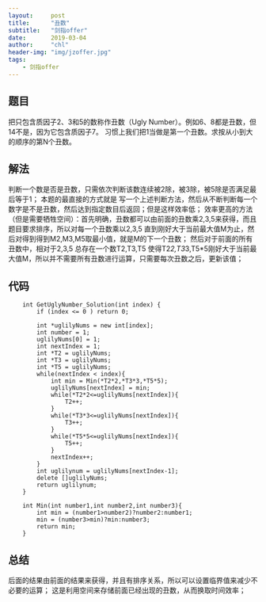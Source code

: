 ```yaml
---
layout:     post
title:      "丑数"
subtitle:   "剑指offer"
date:       2019-03-04
author:     "chl"
header-img: "img/jzoffer.jpg"
tags:
    - 剑指offer
---
```

## 题目
把只包含质因子2、3和5的数称作丑数（Ugly Number）。例如6、8都是丑数，但14不是，因为它包含质因子7。 习惯上我们把1当做是第一个丑数。求按从小到大的顺序的第N个丑数。
## 解法
判断一个数是否是丑数，只需依次判断该数连续被2除，被3除，被5除是否满足最后等于1；
本题的最直接的方式就是 写一个上述判断方法，然后从不断判断每一个数字是不是丑数，然后达到指定数目后返回；但是这样效率低；
效率更高的方法（但是需要牺牲空间）：首先明确，丑数都可以由前面的丑数乘2,3,5来获得，而且题目要求排序，所以对每一个丑数乘以2,3,5 直到刚好大于当前最大值M为止，然后对得到得到M2,M3,M5取最小值，就是M的下一个丑数； 
然后对于前面的所有丑数中，相对于2,3,5 总存在一个数T2,T3,T5 使得T2*2,T3*3,T5*5刚好大于当前最大值M，所以并不需要所有丑数进行运算，只需要每次丑数之后，更新该值；
## 代码
```
    int GetUglyNumber_Solution(int index) {
        if (index <= 0 ) return 0;
        
        int *uglilyNums = new int[index];
        int number = 1;
        uglilyNums[0] = 1;
        int nextIndex = 1;
        int *T2 = uglilyNums;
        int *T3 = uglilyNums;
        int *T5 = uglilyNums;
        while(nextIndex < index){
            int min = Min(*T2*2,*T3*3,*T5*5);
            uglilyNums[nextIndex] = min;
            while(*T2*2<=uglilyNums[nextIndex]){
                T2++;
            }
            while(*T3*3<=uglilyNums[nextIndex]){
                T3++;
            }
            while(*T5*5<=uglilyNums[nextIndex]){
                T5++;
            }
            nextIndex++;
        }
        int uglilynum = uglilyNums[nextIndex-1];
        delete []uglilyNums;
        return uglilynum;
    }
    
    int Min(int number1,int number2,int number3){
        int min = (number1>number2)?number2:number1;
        min = (number3>min)?min:number3;
        return min;
    }
```

## 总结
后面的结果由前面的结果来获得，并且有排序关系，所以可以设置临界值来减少不必要的运算；
这是利用空间来存储前面已经出现的丑数，从而换取时间效率；
